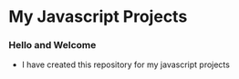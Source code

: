 # My Javascript Projects

### Hello and Welcome

- I have created this repository for my javascript projects
